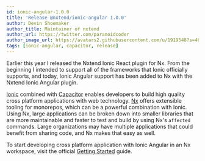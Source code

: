 ```yaml
---
id: ionic-angular-1.0.0
title: 'Release @nxtend/ionic-angular 1.0.0'
author: Devin Shoemaker
author_title: Maintainer of nxtend
author_url: https://twitter.com/paranoidcoder
author_image_url: https://avatars2.githubusercontent.com/u/1919548?s=460&u=e8799ad545249d59bf57b7ee35a8841825004ca0&v=4
tags: [ionic-angular, capacitor, release]
---
```


Earlier this year I released the Nxtend Ionic React plugin for Nx. From the beginning I intended to support all of the frameworks that Ionic officially supports, and today, Ionic Angular support has been added to Nx with the Nxtend Ionic Angular plugin.

[Ionic](https://ionicframework.com) combined with [Capacitor](https://capacitorjs.com/) enables developers to build high quality cross platform applications with web technology. [Nx](https://nx.dev) offers extensible tooling for monorepos, which can be a powerful combination with Ionic. Using Nx, large applications can be broken down into smaller libraries that are more maintainable and faster to test and build by using Nx's `affected` commands. Large organizations may have multiple applications that could benefit from sharing code, and Nx makes that easy as well.

To start developing cross platform application with Ionic Angular in an Nx workspace, visit the official [Getting Started](../docs/ionic-angular/getting-started) guide.

